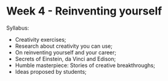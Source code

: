# Week 4 - Reinventing yourself

Syllabus:
- Creativity exercises;
- Research about creativity you can use;
- On reinventing yourself and your career;
- Secrets of Einstein, da Vinci and Edison;
- Humble masterpiece: Stories of creative breakthroughs;
- Ideas proposed by students;
